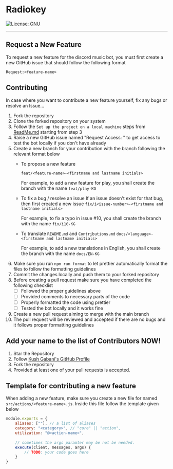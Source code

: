 # Radiokey

[![License: GNU](https://img.shields.io/badge/License-GNU-green.svg)](https://opensource.org/licenses/gpl-license)

---

## Request a New Feature

To request a new feature for the discord music bot, you must first create a new GitHub issue that should follow the
following format

`Request:<feature-name>`

## Contributing

In case where you want to contribute a new feature yourself, fix any bugs or resolve an Issue...

1. Fork the repository
2. Clone the forked repository on your system
3. Follow the `Set up the project on a local machine` steps from [ReadMe.md](https://github.com/KushGabani/radiokey/blob/main/ReadMe.md) starting from step 3
4. Raise a new GitHub issue named "Request Access: <your name>" to get access to test the bot locally if you don't have already
5. Create a new branch for your contribution with the branch following the relevant format below
   - To propose a new feature

     `feat/<feature-name>-<firstname and lastname initials>`

     For example, to add a new feature for play, you shall create the branch with the name `feat/play-KG`
   - To fix a bug / resolve an issue If an issue doesn't exist for that bug, then first created a new issue
     `fix/i<issue-number>-<firstname and lastname initials>`

     For example, to fix a typo in issue #10, you shall create the branch with the name `fix/i10-KG`
   - To translate `README.md` and `Contributions.md`
     `docs/<language>-<firstname and lastname initials>`    

     For example, to add a new translations in English, you shall create the branch with the name `docs/EN-KG`
6. Make sure you run `npm run format` to let prettier automatically format the files to follow the formatting guidelines 
7. Commit the changes locally and push them to your forked repository
8. Before creating a pull request make sure you have completed the following checklist
   - [ ] Followed the proper guidelines above
   - [ ] Provided comments to necessary parts of the code
   - [ ] Properly formatted the code using prettier
   - [ ] Tested the bot locally and it works fine
9. Create a new pull request aiming to merge with the main branch
10. The pull request will be reviewed and accepted if there are no bugs and it follows proper formatting guidelines

## Add your name to the list of Contributors NOW!
1. Star the Repository
2. Follow [Kush Gabani's GitHub Profile](https://github.com/KushGabani)
3. Fork the repository
4. Provided at least one of your pull requests is accepted.

## Template for contributing a new feature 
When adding a new feature, make sure you create a new file for named `src/actions/<feature-name>.js`. Inside this file follow the template given below
```javascript
module.exports = {
    aliases: [""], // a list of aliases
    category: "<category>", // "core" || "action",
    utilization: "@<action-name>",
    
    // sometimes the args paramter may be not be needed.
    execute(client, messages, args) {
        // TODO: your code goes here
    }
}
```